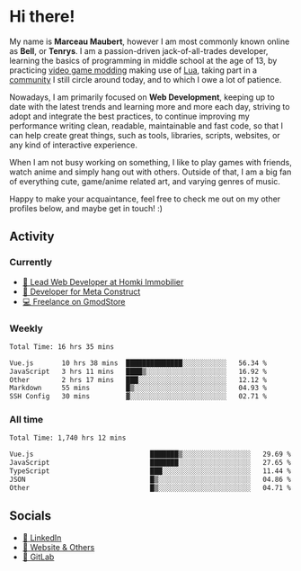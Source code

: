 # Hi there!

My name is **Marceau Maubert**, however I am most commonly known online as **Bell**, or **Tenrys**. I am a passion-driven jack-of-all-trades developer, learning the basics of programming in middle school at the age of 13, by practicing [video game modding](https://garrysmod.com) making use of [Lua](https://lua.org), taking part in a [community](https://metastruct.net) I still circle around today, and to which I owe a lot of patience.

Nowadays, I am primarily focused on **Web Development**, keeping up to date with the latest trends and learning more and more each day, striving to adopt  and integrate the best practices, to continue improving my performance writing clean, readable, maintainable and fast code, so that I can help create great things, such as tools, libraries, scripts, websites, or any kind of interactive experience.

When I am not busy working on something, I like to play games with friends, watch anime and simply hang out with others. Outside of that, I am a big fan of everything cute, game/anime related art, and varying genres of music.

Happy to make your acquaintance, feel free to check me out on my other profiles below, and maybe get in touch! :)

## Activity

### Currently

- [🏢 Lead Web Developer at Homki Immobilier](https://homki-immobilier.com)
- [🎈 Developer for Meta Construct](https://metastruct.net)
- [💻 Freelance on GmodStore](https://www.gmodstore.com/users/Tenrys)

### Weekly
<!--START_SECTION:wakaWeekly-->

```txt
Total Time: 16 hrs 35 mins

Vue.js       10 hrs 38 mins  ██████████████░░░░░░░░░░░   56.34 %
JavaScript   3 hrs 11 mins   ████▒░░░░░░░░░░░░░░░░░░░░   16.92 %
Other        2 hrs 17 mins   ███░░░░░░░░░░░░░░░░░░░░░░   12.12 %
Markdown     55 mins         █▒░░░░░░░░░░░░░░░░░░░░░░░   04.93 %
SSH Config   30 mins         ▓░░░░░░░░░░░░░░░░░░░░░░░░   02.71 %
```

<!--END_SECTION:wakaWeekly-->

### All time
<!--START_SECTION:wakaTotal-->

```txt
Total Time: 1,740 hrs 12 mins

Vue.js                             ███████▒░░░░░░░░░░░░░░░░░   29.69 %
JavaScript                         ███████░░░░░░░░░░░░░░░░░░   27.65 %
TypeScript                         ███░░░░░░░░░░░░░░░░░░░░░░   11.44 %
JSON                               █▒░░░░░░░░░░░░░░░░░░░░░░░   04.86 %
Other                              █▒░░░░░░░░░░░░░░░░░░░░░░░   04.71 %
```

<!--END_SECTION:wakaTotal-->

## Socials

- [👔 LinkedIn](https://www.linkedin.com/in/marceau-maubert)
- [🔗 Website & Others](https://bell.moe)
- [🦊 GitLab](https://gitlab.com/Tenrys)
